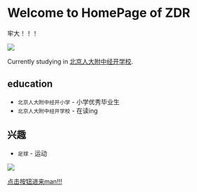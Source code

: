 # Welcome to HomePage of ZDR

牢大！！！

<img src="http://www.rdfzbda.cn/images/img2.jpg">

Currently studying in [北京人大附中经开学校](http://www.rdfzbda.cn/index.php?m=Page&a=index&id=1).

## education

* `北京人大附中经开小学` - 小学优秀毕业生
* `北京人大附中经开学校` - 在读ing


## 兴趣

* `足球` - 运动


<img src="https://img0.baidu.com/it/u=2750461412,2513208701&fm=253&fmt=auto&app=138&f=JPEG?w=600&h=400">

[点击按钮进来man!!!](https://www.bilibili.com/video/BV1pH4y1H7s3/?spm_id_from=333.337.search-card.all.click&vd_source=343ab74b29d0933831a3f91466f79b29)